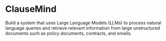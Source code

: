 # ClauseMind
Build a system that uses Large Language Models (LLMs) to process natural language queries and retrieve relevant information from large unstructured documents such as policy documents, contracts, and emails.
